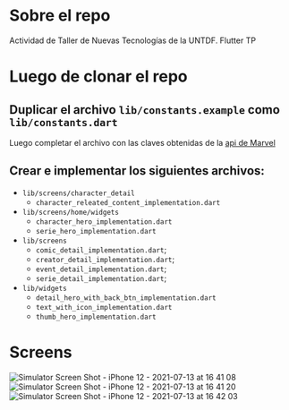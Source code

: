 # Sobre el repo
Actividad de Taller de Nuevas Tecnologías de la UNTDF. Flutter TP

# Luego de clonar el repo

## Duplicar el archivo `lib/constants.example` como `lib/constants.dart`
Luego completar el archivo con las claves obtenidas de la [api de Marvel](https://developer.marvel.com/)

## Crear e implementar los siguientes archivos:
- `lib/screens/character_detail`
    - `character_releated_content_implementation.dart`
- `lib/screens/home/widgets`
    - `character_hero_implementation.dart`
    - `serie_hero_implementation.dart`
- `lib/screens`
    - `comic_detail_implementation.dart`;
    - `creator_detail_implementation.dart`;
    - `event_detail_implementation.dart`;
    - `serie_detail_implementation.dart`;
- `lib/widgets`
    - `detail_hero_with_back_btn_implementation.dart`
    - `text_with_icon_implementation.dart`
    - `thumb_hero_implementation.dart`

# Screens
![Simulator Screen Shot - iPhone 12 - 2021-07-13 at 16 41 08](https://user-images.githubusercontent.com/4073607/125515308-d4f57957-4563-469c-850a-d225f1687826.png)
![Simulator Screen Shot - iPhone 12 - 2021-07-13 at 16 41 20](https://user-images.githubusercontent.com/4073607/125515351-759ec99c-745e-490a-812c-cb2ec0deecc2.png)
![Simulator Screen Shot - iPhone 12 - 2021-07-13 at 16 42 03](https://user-images.githubusercontent.com/4073607/125515471-888fc505-b413-4149-8b96-be79e93efe44.png)


